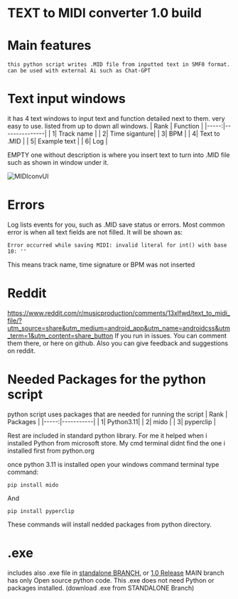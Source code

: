 # TEXT to MIDI converter 1.0 build
   # Main features
`this python script writes .MID file from inputted text in SMF0 format. can be used with external Ai such as Chat-GPT`

# Text input windows

it has 4 text windows to input text and function detailed next to them. very easy to use.
listed from up to down all windows.
| Rank |  Function     |
|-----:|---------------|
|     1| Track name    |
|     2| Time siganture|
|     3| BPM           |
|     4| Text to .MID  |
|     5| Example text  |
|     6| Log           |

EMPTY one without description is where you insert text to turn into .MID file such as shown in window under it.

![MIDIconvUI](https://github.com/potkolainen/text-to-midi/assets/135180930/82ee6cf9-b70d-4349-83c2-469cd11a648f)


# Errors
Log lists events for you, such as .MID save status or errors. 
Most common error is when all text fields are not filled. 
It will be shown as:

    Error occurred while saving MIDI: invalid literal for int() with base 10: ''
This means track name, time signature or BPM was not inserted

# Reddit

https://www.reddit.com/r/musicproduction/comments/13xlfwd/text_to_midi_file/?utm_source=share&utm_medium=android_app&utm_name=androidcss&utm_term=1&utm_content=share_button
If you run in issues. You can comment them there, or here on github. Also you can give feedback and suggestions on reddit.

# Needed Packages for the python script
python script uses packages that are needed for running the script
| Rank | Packages  |
|-----:|-----------|
|     1| Python3.11|
|     2| mido      |
|     3| pyperclip |

Rest are included in standard python library.
For me it helped when i installed Python from microsoft store. My cmd terminal didnt find the one i installed first from python.org

once python 3.11 is installed open your windows command terminal
type command:

    pip install mido
    
And

    pip install pyperclip
    
These commands will install nedded packages from python directory. 


# .exe
includes also .exe file in [standalone BRANCH.](https://github.com/potkolainen/text-to-midi/tree/onefile-pyinstall-(.exe-standalone)) or [1.0 Release](https://github.com/potkolainen/text-to-midi/releases/tag/v1.0exe)
MAIN branch has only Open source python code.
This .exe does not need Python or packages installed. (download .exe from STANDALONE Branch) 

